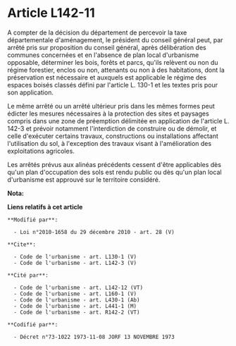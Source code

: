 # Article L142-11

A compter de la décision du département de percevoir la taxe départementale d'aménagement, le président du conseil général
peut, par arrêté pris sur proposition du conseil général, après délibération des communes concernées et en l'absence de plan
local d'urbanisme opposable, déterminer les bois, forêts et parcs, qu'ils relèvent ou non du régime forestier, enclos ou non,
attenants ou non à des habitations, dont la préservation est nécessaire et auxquels est applicable le régime des espaces
boisés classés défini par l'article L. 130-1 et les textes pris pour son application. 

Le même arrêté ou un arrêté ultérieur pris dans les mêmes formes peut édicter les mesures nécessaires à la protection des
sites et paysages compris dans une zone de préemption délimitée en application de l'article L. 142-3 et prévoir notamment
l'interdiction de construire ou de démolir, et celle d'exécuter certains travaux, constructions ou installations affectant
l'utilisation du sol, à l'exception des travaux visant à l'amélioration des exploitations agricoles. 

Les arrêtés prévus aux alinéas précédents cessent d'être applicables dès qu'un plan d'occupation des sols est rendu public ou
dès qu'un plan local d'urbanisme est approuvé sur le territoire considéré.

**Nota:**



**Liens relatifs à cet article**

	**Modifié par**:

	  - Loi n°2010-1658 du 29 décembre 2010 - art. 28 (V)

	**Cite**:

	  - Code de l'urbanisme - art. L130-1 (V)
	  - Code de l'urbanisme - art. L142-3 (V)

	**Cité par**:

	  - Code de l'urbanisme - art. L142-12 (VT)
	  - Code de l'urbanisme - art. L160-1 (V)
	  - Code de l'urbanisme - art. L430-1 (Ab)
	  - Code de l'urbanisme - art. L441-1 (M)
	  - Code de l'urbanisme - art. R142-2 (VT)

	**Codifié par**:

	  - Décret n°73-1022 1973-11-08 JORF 13 NOVEMBRE 1973
